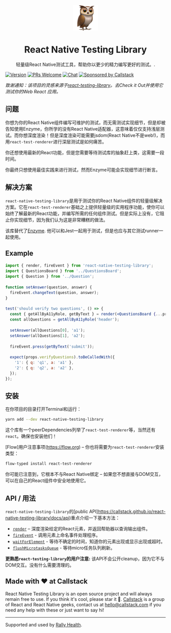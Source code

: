 <div align='center'>
  <img
    height="80"
    width="80"
    alt="owl"
    src="https://raw.githubusercontent.com/callstack/react-native-testing-library/master/website/static/img/owl.png"
  />
  <h1>React Native Testing Library</h1>

  <p>轻量级React Native测试工具，帮助你以更少的精力编写更好的测试。.</P>
</div>

[![Version][version-badge]][package]
[![PRs Welcome][prs-welcome-badge]][prs-welcome]
[![Chat][chat-badge]][chat]
[![Sponsored by Callstack][callstack-badge]][callstack]

_致谢通知：该项目的灵感来源于[react-testing-library](https://github.com/kentcdodds/react-testing-library)。去Check it Out并使用它测试你的Web React 应用。_

## 问题

你想为你的React Native组件编写可维护的测试，而无需测试实现细节，但是却被告知使用Enzyme，你所学的没有React Native适配器，这意味着仅仅支持浅层测试。而你想深度渲染！但是深度渲染可能需要jsdom(React Native不是web!)，而用`react-test-renderer`进行深层测试是如何痛苦。

你还想使用最新的React功能，但是您需要等待测试库的抽象赶上类，这需要一段时间。

你最终只想使用最佳实践来进行测试，然而Enzyme可能会实现细节进行断言。

## 解决方案

`react-native-testing-library`是用于测试你的React Native组件的轻量级解决方案。它在`react-test-renderer`基础之上提供轻量级的实用程序功能，使你可以始终了解最新的React功能，并编写所需的任何组件测试。但是实际上没有，它阻止你实现细节，因为我们认为这是非常糟糕的做法。

该库替代了[Enzyme](http://airbnb.io/enzyme/). 他可以和Jest一起用于测试，但是也应与其它测试runner一起使用。

## Example

```jsx
import { render, fireEvent } from 'react-native-testing-library';
import { QuestionsBoard } from '../QuestionsBoard';
import { Question } from '../Question';

function setAnswer(question, answer) {
  fireEvent.changeText(question, answer);
}

test('should verify two questions', () => {
  const { getAllByA11yRole, getByText } = render(<QuestionsBoard {...props} />);
  const allQuestions = getAllByA11yRole('header');

  setAnswer(allQuestions[0], 'a1');
  setAnswer(allQuestions[1], 'a2');

  fireEvent.press(getByText('submit'));

  expect(props.verifyQuestions).toBeCalledWith({
    '1': { q: 'q1', a: 'a1' },
    '2': { q: 'q2', a: 'a2' },
  });
});
```

## 安装

在你项目的目录打开Terminal和运行：

```sh
yarn add --dev react-native-testing-library
```

这个库有一个peerDependencies列举了`react-test-renderer`等，当然还有`react`。确保也安装他们！

[Flow]用户注意事项(https://flow.org)  – 你也将需要为`react-test-renderer`安装类型：

```sh
flow-typed install react-test-renderer
```

你可能已注意到，它根本不与React Native绑定 – 如果您不想直接与DOM交互，可以在自己的React组件中安全地使用它。

## API / 用法

`react-native-testing-library`的[public API]https://callstack.github.io/react-native-testing-library/docs/api)重点介绍一下基本方法：

- [`render`](https://callstack.github.io/react-native-testing-library/docs/api#render) – 深度渲染给定的React元素，并返回帮助器以查询输出组件。
- [`fireEvent`](https://callstack.github.io/react-native-testing-library/docs/api#fireevent) - 调用元素上命名事件处理程序。
- [`waitForElement`](https://callstack.github.io/react-native-testing-library/docs/api#waitforelement) - 等待不确定的时间，知道你的元素出现或显示出现或超时。
- [`flushMicrotasksQueue`](https://callstack.github.io/react-native-testing-library/docs/api#flushmicrotasksqueue) - 等待micro任务队列刷新。

**更熟悉`react-testing-library`的用户注意:** 该API不会公开cleanup，因为它不与DOM交互。没有什么需要清理的。

## Made with ❤️ at Callstack

React Native Testing Library is an open source project and will always remain free to use. If you think it's cool, please star it 🌟. [Callstack](https://callstack.com) is a group of React and React Native geeks, contact us at [hello@callstack.com](mailto:hello@callstack.com) if you need any help with these or just want to say hi!

---

Supported and used by [Rally Health](https://www.rallyhealth.com/careers-home).

<!-- badges -->

[version-badge]: https://img.shields.io/npm/v/react-native-testing-library.svg?style=flat-square
[package]: https://www.npmjs.com/package/react-native-testing-library
[prs-welcome-badge]: https://img.shields.io/badge/PRs-welcome-brightgreen.svg?style=flat-square
[prs-welcome]: http://makeapullrequest.com
[chat-badge]: https://img.shields.io/discord/426714625279524876.svg?style=flat-square&colorB=758ED3
[chat]: https://discord.gg/QbGezWe
[callstack-badge]: https://callstack.com/images/callstack-badge.svg
[callstack]: https://callstack.com/open-source/?utm_source=github.com&utm_medium=referral&utm_campaign=react-native-testing-library&utm_term=readme
